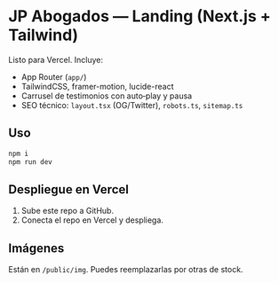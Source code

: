 # JP Abogados — Landing (Next.js + Tailwind)

Listo para Vercel. Incluye:
- App Router (`app/`)
- TailwindCSS, framer-motion, lucide-react
- Carrusel de testimonios con auto‑play y pausa
- SEO técnico: `layout.tsx` (OG/Twitter), `robots.ts`, `sitemap.ts`

## Uso
```bash
npm i
npm run dev
```

## Despliegue en Vercel
1. Sube este repo a GitHub.
2. Conecta el repo en Vercel y despliega.

## Imágenes
Están en `/public/img`. Puedes reemplazarlas por otras de stock.
